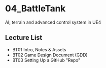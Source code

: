 # 04_BattleTank
AI, terrain and advanced control system in UE4

## Lecture List

* BT01 Intro, Notes & Assets
* BT02 Game Design Document (GDD)
* BT03 Setting Up a GitHub "Repo"
